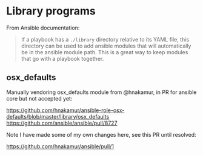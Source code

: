 # Library programs
From Ansible documentation:

> If a playbook has a `./library` directory relative to its YAML file, this
> directory can be used to add ansible modules that will automatically be in the
> ansible module path. This is a great way to keep modules that go with a
> playbook together.



## osx_defaults

Manually vendoring osx_defaults module from @hnakamur, in PR for ansible core
but not accepted yet:

https://github.com/hnakamur/ansible-role-osx-defaults/blob/master/library/osx_defaults
https://github.com/ansible/ansible/pull/8727

Note I have made some of my own changes here, see this PR until resolved:

https://github.com/hnakamur/ansible/pull/1
